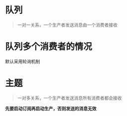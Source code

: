 # 队列

> 一对一关系，一个生产者发送消息由一个消费者接收



# 队列多个消费者的情况

默认采用轮询机制



# 主题

> 一对多关系，一个生产者发送消息所有消费者都会接收

**先要启动订阅再启动生产，否则发送的消息无效**


